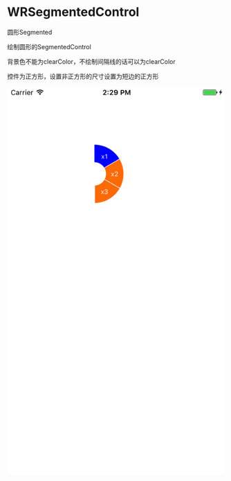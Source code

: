 # WRSegmentedControl
圆形Segmented

绘制圆形的SegmentedControl

背景色不能为clearColor，不绘制间隔线的话可以为clearColor

控件为正方形，设置非正方形的尺寸设置为短边的正方形

![image](https://github.com/GodFighter/WRSegmentedControl/blob/master/WRSegmentedControlDemo/screenshot/Simulator%20Screen%20Shot%202017年5月27日%20下午2.29.33.png)